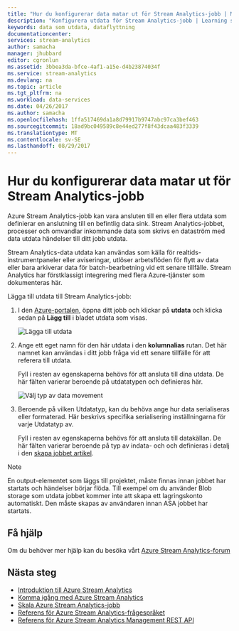 ```yaml
---
title: "Hur du konfigurerar data matar ut för Stream Analytics-jobb | Microsoft Docs"
description: "Konfigurera utdata för Stream Analytics-jobb | Learning sökvägssegment."
keywords: data som utdata, dataflyttning
documentationcenter: 
services: stream-analytics
author: samacha
manager: jhubbard
editor: cgronlun
ms.assetid: 3bbea3da-bfce-4af1-a15e-d4b23874034f
ms.service: stream-analytics
ms.devlang: na
ms.topic: article
ms.tgt_pltfrm: na
ms.workload: data-services
ms.date: 04/26/2017
ms.author: samacha
ms.openlocfilehash: 1ffa517469da1a8d79917b9747abc97ca3bef463
ms.sourcegitcommit: 18ad9bc049589c8e44ed277f8f43dcaa483f3339
ms.translationtype: MT
ms.contentlocale: sv-SE
ms.lasthandoff: 08/29/2017
---
```

# <a name="how-to-configure-data-outputs-for-stream-analytics-jobs"></a>Hur du konfigurerar data matar ut för Stream Analytics-jobb

Azure Stream Analytics-jobb kan vara ansluten till en eller flera utdata som definierar en anslutning till en befintlig data sink. Stream Analytics-jobbet, processer och omvandlar inkommande data som skrivs en dataström med data utdata händelser till ditt jobb utdata.

Stream Analytics-data utdata kan användas som källa för realtids-instrumentpaneler eller aviseringar, utlöser arbetsflöden för flytt av data eller bara arkiverar data för batch-bearbetning vid ett senare tillfälle. Stream Analytics har förstklassigt integrering med flera Azure-tjänster som dokumenteras här.

Lägga till utdata till Stream Analytics-jobb:

1. I den [Azure-portalen](https://portal.azure.com), öppna ditt jobb och klickar på **utdata** och klicka sedan på **Lägg till** i bladet utdata som visas.
   
    ![Lägga till utdata](./media/stream-analytics-add-outputs/1-stream-analytics-add-outputs.png)  
   
2. Ange ett eget namn för den här utdata i den **kolumnalias** rutan. Det här namnet kan användas i ditt jobb fråga vid ett senare tillfälle för att referera till utdata.  
   
    Fyll i resten av egenskaperna behövs för att ansluta till dina utdata.  De här fälten varierar beroende på utdatatypen och definieras här.  
   
    ![Välj typ av data movement](./media/stream-analytics-add-outputs/2-stream-analytics-add-outputs.png)  
   
3. Beroende på vilken Utdatatyp, kan du behöva ange hur data serialiseras eller formaterad. Här beskrivs specifika serialisering inställningarna för varje Utdatatyp av.
   
    Fyll i resten av egenskaperna behövs för att ansluta till datakällan. De här fälten varierar beroende på typ av indata- och och definieras i detalj i den [skapa jobbet artikel](stream-analytics-create-a-job.md).  

> [!Note]
>
> En output-elementet som läggs till projektet, måste finnas innan jobbet har startats och händelser börjar flöda. Till exempel om du använder Blob storage som utdata jobbet kommer inte att skapa ett lagringskonto automatiskt. Den måste skapas av användaren innan ASA jobbet har startats.
> 
 

## <a name="get-help"></a>Få hjälp
Om du behöver mer hjälp kan du besöka vårt [Azure Stream Analytics-forum](https://social.msdn.microsoft.com/Forums/en-US/home?forum=AzureStreamAnalytics)

## <a name="next-steps"></a>Nästa steg
* [Introduktion till Azure Stream Analytics](stream-analytics-introduction.md)
* [Komma igång med Azure Stream Analytics](stream-analytics-real-time-fraud-detection.md)
* [Skala Azure Stream Analytics-jobb](stream-analytics-scale-jobs.md)
* [Referens för Azure Stream Analytics-frågespråket](https://msdn.microsoft.com/library/azure/dn834998.aspx)
* [Referens för Azure Stream Analytics Management REST API](https://msdn.microsoft.com/library/azure/dn835031.aspx)

